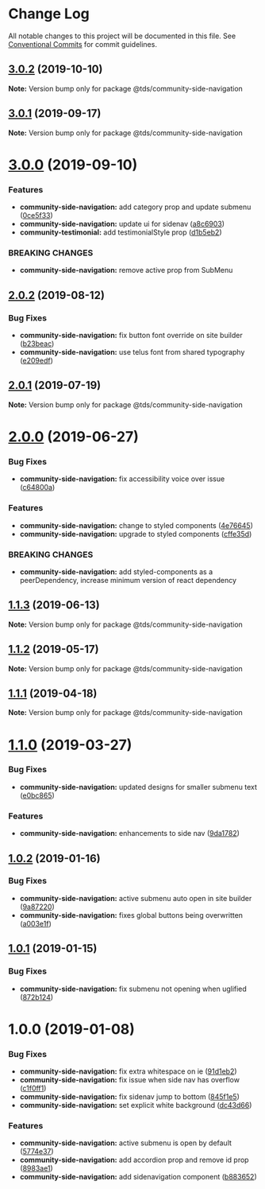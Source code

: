 # Change Log

All notable changes to this project will be documented in this file.
See [Conventional Commits](https://conventionalcommits.org) for commit guidelines.

## [3.0.2](https://github.com/telus/tds-community/compare/@tds/community-side-navigation@3.0.1...@tds/community-side-navigation@3.0.2) (2019-10-10)

**Note:** Version bump only for package @tds/community-side-navigation





## [3.0.1](https://github.com/telus/tds-community/compare/@tds/community-side-navigation@3.0.0...@tds/community-side-navigation@3.0.1) (2019-09-17)

**Note:** Version bump only for package @tds/community-side-navigation





# [3.0.0](https://github.com/telus/tds-community/compare/@tds/community-side-navigation@2.0.2...@tds/community-side-navigation@3.0.0) (2019-09-10)


### Features

* **community-side-navigation:** add category prop and update submenu ([0ce5f33](https://github.com/telus/tds-community/commit/0ce5f33))
* **community-side-navigation:** update ui for sidenav ([a8c6903](https://github.com/telus/tds-community/commit/a8c6903))
* **community-testimonial:** add testimonialStyle prop ([d1b5eb2](https://github.com/telus/tds-community/commit/d1b5eb2))


### BREAKING CHANGES

* **community-side-navigation:** remove active prop from SubMenu





## [2.0.2](https://github.com/telus/tds-community/compare/@tds/community-side-navigation@2.0.1...@tds/community-side-navigation@2.0.2) (2019-08-12)


### Bug Fixes

* **community-side-navigation:** fix button font override on site builder ([b23beac](https://github.com/telus/tds-community/commit/b23beac))
* **community-side-navigation:** use telus font from shared typography ([e209edf](https://github.com/telus/tds-community/commit/e209edf))





## [2.0.1](https://github.com/telus/tds-community/compare/@tds/community-side-navigation@2.0.0...@tds/community-side-navigation@2.0.1) (2019-07-19)

**Note:** Version bump only for package @tds/community-side-navigation





# [2.0.0](https://github.com/telus/tds-community/compare/@tds/community-side-navigation@1.1.3...@tds/community-side-navigation@2.0.0) (2019-06-27)


### Bug Fixes

* **community-side-navigation:** fix accessibility voice over issue ([c64800a](https://github.com/telus/tds-community/commit/c64800a))


### Features

* **community-side-navigation:** change to styled components ([4e76645](https://github.com/telus/tds-community/commit/4e76645))
* **community-side-navigation:** upgrade to styled components ([cffe35d](https://github.com/telus/tds-community/commit/cffe35d))


### BREAKING CHANGES

* **community-side-navigation:** add styled-components as a peerDependency, increase minimum version of react dependency





## [1.1.3](https://github.com/telus/tds-community/compare/@tds/community-side-navigation@1.1.2...@tds/community-side-navigation@1.1.3) (2019-06-13)

**Note:** Version bump only for package @tds/community-side-navigation





## [1.1.2](https://github.com/telus/tds-community/compare/@tds/community-side-navigation@1.1.1...@tds/community-side-navigation@1.1.2) (2019-05-17)

**Note:** Version bump only for package @tds/community-side-navigation





## [1.1.1](https://github.com/telus/tds-community/compare/@tds/community-side-navigation@1.1.0...@tds/community-side-navigation@1.1.1) (2019-04-18)

**Note:** Version bump only for package @tds/community-side-navigation





# [1.1.0](https://github.com/telus/tds-community/compare/@tds/community-side-navigation@1.0.2...@tds/community-side-navigation@1.1.0) (2019-03-27)


### Bug Fixes

* **community-side-navigation:** updated designs for smaller submenu text ([e0bc865](https://github.com/telus/tds-community/commit/e0bc865))


### Features

* **community-side-navigation:** enhancements to side nav ([9da1782](https://github.com/telus/tds-community/commit/9da1782))





## [1.0.2](https://github.com/telus/tds-community/compare/@tds/community-side-navigation@1.0.1...@tds/community-side-navigation@1.0.2) (2019-01-16)

### Bug Fixes

- **community-side-navigation:** active submenu auto open in site builder ([9a87220](https://github.com/telus/tds-community/commit/9a87220))
- **community-side-navigation:** fixes global buttons being overwritten ([a003e1f](https://github.com/telus/tds-community/commit/a003e1f))

## [1.0.1](https://github.com/telus/tds-community/compare/@tds/community-side-navigation@1.0.0...@tds/community-side-navigation@1.0.1) (2019-01-15)

### Bug Fixes

- **community-side-navigation:** fix submenu not opening when uglified ([872b124](https://github.com/telus/tds-community/commit/872b124))

# 1.0.0 (2019-01-08)

### Bug Fixes

- **community-side-navigation:** fix extra whitespace on ie ([91d1eb2](https://github.com/telus/tds-community/commit/91d1eb2))
- **community-side-navigation:** fix issue when side nav has overflow ([c1f0ff1](https://github.com/telus/tds-community/commit/c1f0ff1))
- **community-side-navigation:** fix sidenav jump to bottom ([845f1e5](https://github.com/telus/tds-community/commit/845f1e5))
- **community-side-navigation:** set explicit white background ([dc43d66](https://github.com/telus/tds-community/commit/dc43d66))

### Features

- **community-side-navigation:** active submenu is open by default ([5774e37](https://github.com/telus/tds-community/commit/5774e37))
- **community-side-navigation:** add accordion prop and remove id prop ([8983ae1](https://github.com/telus/tds-community/commit/8983ae1))
- **community-side-navigation:** add sidenavigation component ([b883652](https://github.com/telus/tds-community/commit/b883652))
